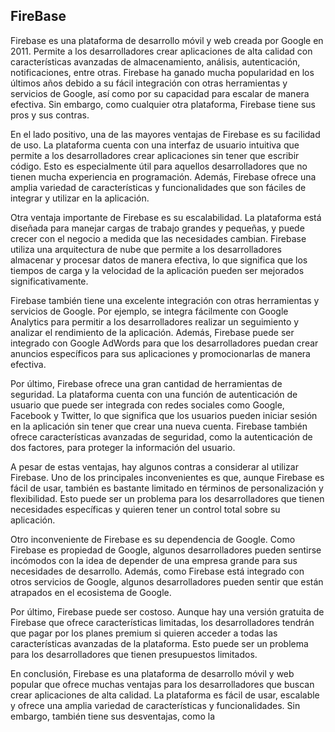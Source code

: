 ## FireBase

Firebase es una plataforma de desarrollo móvil y web creada por Google en 2011. Permite a los desarrolladores crear aplicaciones de alta calidad con características avanzadas de almacenamiento, análisis, autenticación, notificaciones, entre otras. Firebase ha ganado mucha popularidad en los últimos años debido a su fácil integración con otras herramientas y servicios de Google, así como por su capacidad para escalar de manera efectiva. Sin embargo, como cualquier otra plataforma, Firebase tiene sus pros y sus contras.

En el lado positivo, una de las mayores ventajas de Firebase es su facilidad de uso. La plataforma cuenta con una interfaz de usuario intuitiva que permite a los desarrolladores crear aplicaciones sin tener que escribir código. Esto es especialmente útil para aquellos desarrolladores que no tienen mucha experiencia en programación. Además, Firebase ofrece una amplia variedad de características y funcionalidades que son fáciles de integrar y utilizar en la aplicación.

Otra ventaja importante de Firebase es su escalabilidad. La plataforma está diseñada para manejar cargas de trabajo grandes y pequeñas, y puede crecer con el negocio a medida que las necesidades cambian. Firebase utiliza una arquitectura de nube que permite a los desarrolladores almacenar y procesar datos de manera efectiva, lo que significa que los tiempos de carga y la velocidad de la aplicación pueden ser mejorados significativamente.

Firebase también tiene una excelente integración con otras herramientas y servicios de Google. Por ejemplo, se integra fácilmente con Google Analytics para permitir a los desarrolladores realizar un seguimiento y analizar el rendimiento de la aplicación. Además, Firebase puede ser integrado con Google AdWords para que los desarrolladores puedan crear anuncios específicos para sus aplicaciones y promocionarlas de manera efectiva.

Por último, Firebase ofrece una gran cantidad de herramientas de seguridad. La plataforma cuenta con una función de autenticación de usuario que puede ser integrada con redes sociales como Google, Facebook y Twitter, lo que significa que los usuarios pueden iniciar sesión en la aplicación sin tener que crear una nueva cuenta. Firebase también ofrece características avanzadas de seguridad, como la autenticación de dos factores, para proteger la información del usuario.

A pesar de estas ventajas, hay algunos contras a considerar al utilizar Firebase. Uno de los principales inconvenientes es que, aunque Firebase es fácil de usar, también es bastante limitado en términos de personalización y flexibilidad. Esto puede ser un problema para los desarrolladores que tienen necesidades específicas y quieren tener un control total sobre su aplicación.

Otro inconveniente de Firebase es su dependencia de Google. Como Firebase es propiedad de Google, algunos desarrolladores pueden sentirse incómodos con la idea de depender de una empresa grande para sus necesidades de desarrollo. Además, como Firebase está integrado con otros servicios de Google, algunos desarrolladores pueden sentir que están atrapados en el ecosistema de Google.

Por último, Firebase puede ser costoso. Aunque hay una versión gratuita de Firebase que ofrece características limitadas, los desarrolladores tendrán que pagar por los planes premium si quieren acceder a todas las características avanzadas de la plataforma. Esto puede ser un problema para los desarrolladores que tienen presupuestos limitados.

En conclusión, Firebase es una plataforma de desarrollo móvil y web popular que ofrece muchas ventajas para los desarrolladores que buscan crear aplicaciones de alta calidad. La plataforma es fácil de usar, escalable y ofrece una amplia variedad de características y funcionalidades. Sin embargo, también tiene sus desventajas, como la
